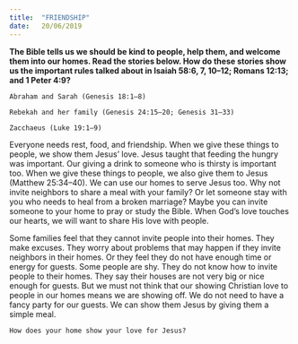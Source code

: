 ```yaml
---
title:  "FRIENDSHIP"
date:   20/06/2019
---
```


**The Bible tells us we should be kind to people, help them, and welcome them into our homes. Read the stories below. How do these stories show us the important rules talked about in Isaiah 58:6, 7, 10–12; Romans 12:13; and 1 Peter 4:9?**

`Abraham and Sarah (Genesis 18:1–8)`

`Rebekah and her family (Genesis 24:15–20; Genesis 31–33)`

`Zacchaeus (Luke 19:1–9)`

Everyone needs rest, food, and friendship. When we give these things to people, we show them Jesus’ love. Jesus taught that feeding the hungry was important. Our giving a drink to someone who is thirsty is important too. When we give these things to people, we also give them to Jesus (Matthew 25:34–40). We can use our homes to serve Jesus too. Why not invite neighbors to share a meal with your family? Or let someone stay with you who needs to heal from a broken marriage? Maybe you can invite someone to your home to pray or study the Bible. When God’s love touches our hearts, we will want to share His love with people.

Some families feel that they cannot invite people into their homes. They make excuses. They worry about problems that may happen if they invite neighbors in their homes. Or they feel they do not have enough time or energy for guests. Some people are shy. They do not know how to invite people to their homes. They say their houses are not very big or nice enough for guests. But we must not think that our showing Christian love to people in our homes means we are showing off. We do not need to have a fancy party for our guests. We can show them Jesus by giving them a simple meal.

`How does your home show your love for Jesus?`